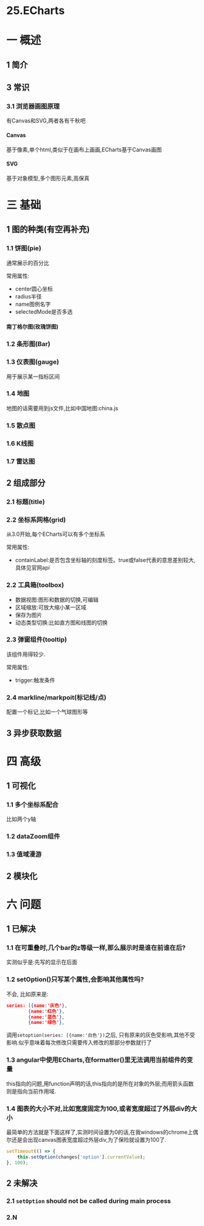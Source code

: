 # 25.ECharts
# 一 概述
## 1 简介
## 3 常识
### 3.1 浏览器画图原理
有Canvas和SVG,两者各有千秋吧
#### Canvas
基于像素,单个html,类似于在画布上画画,ECharts基于Canvas画图

#### SVG
基于对象模型,多个图形元素,高保真

# 三 基础
## 1 图的种类(有空再补充)
### 1.1 饼图(pie)
通常展示的百分比

常用属性:
- center圆心坐标
- radius半径
- name图例名字
- selectedMode是否多选
#### 南丁格尔图(玫瑰饼图)
### 1.2 条形图(Bar)
### 1.3 仪表图(gauge)
用于展示某一指标区间
### 1.4 地图
地图的话需要用到js文件,比如中国地图:china.js

### 1.5 散点图

### 1.6 K线图

### 1.7 雷达图

## 2 组成部分
### 2.1 标题(title)
### 2.2 坐标系网格(grid)
从3.0开始,每个ECharts可以有多个坐标系

常用属性:
- containLabel:是否包含坐标轴的刻度标签。true或false代表的意思差别较大,具体见官网api

### 2.2 工具箱(toolbox)
- 数据视图:图形和数据的切换,可编辑
- 区域缩放:可放大缩小某一区域
- 保存为图片
- 动态类型切换:比如直方图和线图的切换
### 2.3 弹窗组件(tooltip)
该组件用得较少.

常用属性:
- trigger:触发条件

### 2.4 markline/markpoit(标记线/点)
配置一个标记,比如一个气球图形等

## 3 异步获取数据

# 四 高级
## 1 可视化
### 1.1 多个坐标系配合
比如两个y轴

### 1.2 dataZoom组件
### 1.3 值域漫游

## 2 模块化


# 六 问题
## 1 已解决
### 1.1 在可重叠时,几个bar的z等级一样,那么展示时是谁在前谁在后?
实测似乎是:先写的显示在后面

### 1.2 setOption()只写某个属性,会影响其他属性吗?
不会, 比如原来是:
```json
series: [{name:'灰色'}, 
        {name:'红色'},
        {name:'蓝色'},
        {name:'绿色'},
```

调用`setoption(series: [{name:'白色'})`之后, 只有原来的灰色受影响,其他不受影响.似乎意味着每次修改只需要传入修改的那部分参数就行了


### 1.3 angular中使用ECharts,在formatter()里无法调用当前组件的变量
this指向的问题,用function声明的话,this指向的是所在对象的外层;而用箭头函数则是指向当前作用域.

### 1.4 图表的大小不对,比如宽度固定为100,或者宽度超过了外层div的大小
最简单的方法就是下面这样了,实测时间设置为0的话,在我windows的chrome上偶尔还是会出现canvas图表宽度超过外层div,为了保险就设置为100了.
```JavaScript
setTimeout(() => {
    this.setOption(changes['option'].currentValue);
}, 100);
```

## 2 未解决
### 2.1 `setOption` should not be called during main process
### 2.N

